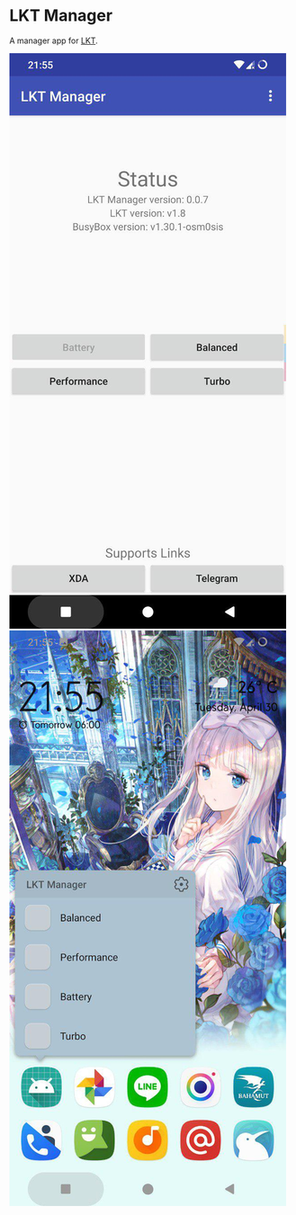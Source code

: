 # LKT Manager

A manager app for [LKT](https://github.com/Magisk-Modules-Repo/legendary_kernel_tweaks).

![preview](preview.jpg)
![shortcuts](shortcuts.jpg)
